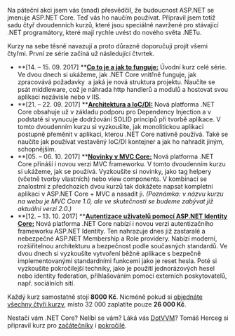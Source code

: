 <!-- dcterms:identifier = aspnetcz#5460 -->
<!-- dcterms:title = Naučím vás ASP.NET Core -->
<!-- dcterms:abstract = Na páteční akci jsem vás (snad) přesvědčil, že budoucnost ASP.NET se jmenuje ASP.NET Core. Teď vás ho naučím používat. -->
<!-- np9:categoryId = 6 -->
<!-- x4w:category = Akce a události -->
<!-- np9:authorId = 1 -->
<!-- np9:authorEmail = michal.valasek@altairis.cz -->
<!-- dcterms:creator = Michal Altair Valášek -->
<!-- dcterms:created = 2017-09-09T23:44:55.733+02:00 -->
<!-- dcterms:dateAccepted = 2017-09-09T23:44:56+02:00 -->
<!-- x4w:pictureWidth = 150 -->
<!-- x4w:pictureHeight = 150 -->
<!-- x4w:pictureUrl = /perex-pictures/20160203-asp-net-mvc-pro-ty-kdo-ho-nemaji-radi.png -->

Na páteční akci jsem vás (snad) přesvědčil, že budoucnost ASP.NET se jmenuje ASP.NET Core. Teď vás ho naučím používat. Připravil jsem totiž sadu čtyř dvoudenních kurzů, které jsou speciálně navržené pro stávající .NET programátory, které mají rychle uvést do nového světa .NETu.

Kurzy na sebe těsně navazují a proto důrazně doporučuji projít všemi čtyřmi. První ze série začíná už následující čtvrtek.

*   **[14. – 15. 09. 2017] **[**Co to je a jak to funguje:**](https://www.dotnetcollege.cz/kurz/1062/ASP-NET-Core-1-4-Co-to-je-a-jak-to-funguje) Úvodní kurz celé série. Ve dvou dnech si ukážeme, jak .NET Core vnitřně funguje, jak zpracovává požadavky  a jaká je nová struktura projektu. Naučíte se psát middleware, což je náhrada http handlerů a modulů a hostovat svou aplikaci nezávisle nebo v IIS.
*   **[21. – 22. 09. 2017] **[**Architektura a IoC/DI:**](https://www.dotnetcollege.cz/kurz/1063/ASP-NET-Core-2-4-Architektura-a-IoC-DI) Nová platforma .NET Core obsahuje už v základu podporu pro Dependency Injection a v podstatě si vynucuje dodržování SOLID principů při tvorbě aplikace. V tomto dvoudenním kurzu si vyzkoušíte, jak monolitickou aplikaci postupně přeměnit v aplikaci, kterou .NET Core nativně používá. Také se naučíte jak používat vestavěný IoC/DI kontejner a jak ho nahradit jiným, schopnějším.
*   **[05. – 06. 10. 2017] **[**Novinky v MVC Core:**](https://www.dotnetcollege.cz/kurz/1064/ASP-NET-Core-3-4-Novinky-v-MVC-Core-1-0-) Nová platforma .NET Core přináší i novou verzi MVC frameworku. V tomto dvoudenním kurzu si ukážeme, jak se používá. Vyzkoušíte si novinky, jako tag helpery (včetně tvorby vlastních) nebo view components. V kombinaci se znalostmi z předchozích dvou kurzů tak dokážete napsat kompletní aplikaci v ASP.NET Core + MVC a nasadit ji. *(Poznámka: v názvu kurzu na webu je MVC Core 1.0, ale ve skutečnosti se budeme zabývat již aktuální verzí 2.0.)*
*   **[12. – 13. 10. 2017] **[**Autentizace uživatelů pomocí ASP.NET Identity Core:**](https://www.dotnetcollege.cz/kurz/1065/ASP-NET-Core-4-4-Autentizace-uzivatelu-pomoci-ASP-NET-Identity-Core-) Nová platforma .NET Core nabízí i novou verzi autentizačního frameworku ASP.NET Identity. Ten nahrazuje dnes již zastaralé a nebezpečné ASP.NET Membership a Role providery. Nabízí moderní, rozšiřitelnou architekturu a bezpečnost podle současných standardů. Ve dvou dnech si vyzkoušíte vytvoření běžné aplikace s bezpečně implementovanými standardními funkcemi jako je reset hesla. Poté si vyzkoušíte pokročilejší techniky, jako je použití jednorázových hesel nebo identity federation, přihlašováním pomocí externích poskytovatelů, např. sociálních sítí.

Každý kurz samostatně stojí **8000 Kč**. Nicméně pokud si [objednáte všechny čtyři kurzy](https://www.dotnetcollege.cz/kurz/1066/ASP-NET-Core-kompletni-sada-4-kurzu), místo 32 000 zaplatíte pouze **26 000 Kč**.

Nestačí vám .NET Core? Nelíbí se vám? Láká vás [DotVVM](https://www.dotvvm.com/)? Tomáš Herceg si připravil kurz pro [začátečníky](https://www.dotnetcollege.cz/kurz/1056/DotVVM-pro-zacatecniky) i [pokročilé](https://www.dotnetcollege.cz/kurz/1057/DotVVM-pro-pokrocile).